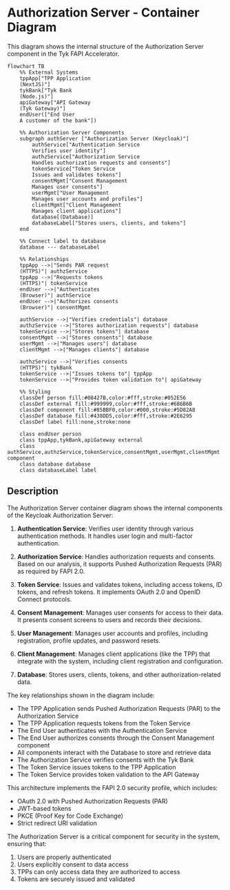 # Authorization Server - Container Diagram

This diagram shows the internal structure of the Authorization Server component in the Tyk FAPI Accelerator.

```mermaid
flowchart TB
    %% External Systems
    tppApp["TPP Application
    (NextJS)"]
    tykBank["Tyk Bank
    (Node.js)"]
    apiGateway["API Gateway
    (Tyk Gateway)"]
    endUser(["End User
    A customer of the bank"])
    
    %% Authorization Server Components
    subgraph authServer ["Authorization Server (Keycloak)"]
        authService["Authentication Service
        Verifies user identity"]
        authzService["Authorization Service
        Handles authorization requests and consents"]
        tokenService["Token Service
        Issues and validates tokens"]
        consentMgmt["Consent Management
        Manages user consents"]
        userMgmt["User Management
        Manages user accounts and profiles"]
        clientMgmt["Client Management
        Manages client applications"]
        database[(Database)]
        databaseLabel["Stores users, clients, and tokens"]
    end
    
    %% Connect label to database
    database --- databaseLabel
    
    %% Relationships
    tppApp -->|"Sends PAR request
    (HTTPS)"| authzService
    tppApp -->|"Requests tokens
    (HTTPS)"| tokenService
    endUser -->|"Authenticates
    (Browser)"| authService
    endUser -->|"Authorizes consents
    (Browser)"| consentMgmt
    
    authService -->|"Verifies credentials"| database
    authzService -->|"Stores authorization requests"| database
    tokenService -->|"Stores tokens"| database
    consentMgmt -->|"Stores consents"| database
    userMgmt -->|"Manages users"| database
    clientMgmt -->|"Manages clients"| database
    
    authzService -->|"Verifies consents
    (HTTPS)"| tykBank
    tokenService -->|"Issues tokens to"| tppApp
    tokenService -->|"Provides token validation to"| apiGateway
    
    %% Styling
    classDef person fill:#08427B,color:#fff,stroke:#052E56
    classDef external fill:#999999,color:#fff,stroke:#6B6B6B
    classDef component fill:#85BBF0,color:#000,stroke:#5D82A8
    classDef database fill:#438DD5,color:#fff,stroke:#2E6295
    classDef label fill:none,stroke:none
    
    class endUser person
    class tppApp,tykBank,apiGateway external
    class authService,authzService,tokenService,consentMgmt,userMgmt,clientMgmt component
    class database database
    class databaseLabel label
```

## Description

The Authorization Server container diagram shows the internal components of the Keycloak Authorization Server:

1. **Authentication Service**: Verifies user identity through various authentication methods. It handles user login and multi-factor authentication.

2. **Authorization Service**: Handles authorization requests and consents. Based on our analysis, it supports Pushed Authorization Requests (PAR) as required by FAPI 2.0.

3. **Token Service**: Issues and validates tokens, including access tokens, ID tokens, and refresh tokens. It implements OAuth 2.0 and OpenID Connect protocols.

4. **Consent Management**: Manages user consents for access to their data. It presents consent screens to users and records their decisions.

5. **User Management**: Manages user accounts and profiles, including registration, profile updates, and password resets.

6. **Client Management**: Manages client applications (like the TPP) that integrate with the system, including client registration and configuration.

7. **Database**: Stores users, clients, tokens, and other authorization-related data.

The key relationships shown in the diagram include:

- The TPP Application sends Pushed Authorization Requests (PAR) to the Authorization Service
- The TPP Application requests tokens from the Token Service
- The End User authenticates with the Authentication Service
- The End User authorizes consents through the Consent Management component
- All components interact with the Database to store and retrieve data
- The Authorization Service verifies consents with the Tyk Bank
- The Token Service issues tokens to the TPP Application
- The Token Service provides token validation to the API Gateway

This architecture implements the FAPI 2.0 security profile, which includes:

- OAuth 2.0 with Pushed Authorization Requests (PAR)
- JWT-based tokens
- PKCE (Proof Key for Code Exchange)
- Strict redirect URI validation

The Authorization Server is a critical component for security in the system, ensuring that:

1. Users are properly authenticated
2. Users explicitly consent to data access
3. TPPs can only access data they are authorized to access
4. Tokens are securely issued and validated